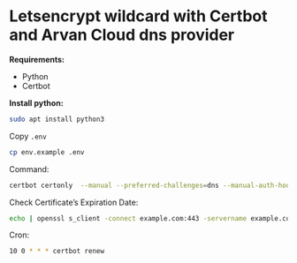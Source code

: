# Letsencrypt wildcard with Certbot and Arvan Cloud dns provider
**Requirements:**
- Python
- Certbot

**Install python:**
```bash
sudo apt install python3
```
Copy `.env`
```bash
cp env.example .env
```
Command:
```bash
certbot certonly  --manual --preferred-challenges=dns --manual-auth-hook ./authenticator.sh --manual-cleanup-hook ./cleanup.sh  --deploy-hook ./deploy.sh  -d *.example.com -d example.com
```

Check  Certificate’s Expiration Date:
```bash
echo | openssl s_client -connect example.com:443 -servername example.com 2>/dev/null | openssl x509 -noout -dates
```

Cron:
```bash
10 0 * * * certbot renew
```
